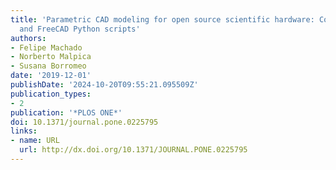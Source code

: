 ```yaml
---
title: 'Parametric CAD modeling for open source scientific hardware: Comparing OpenSCAD
  and FreeCAD Python scripts'
authors:
- Felipe Machado
- Norberto Malpica
- Susana Borromeo
date: '2019-12-01'
publishDate: '2024-10-20T09:55:21.095509Z'
publication_types:
- 2
publication: '*PLOS ONE*'
doi: 10.1371/journal.pone.0225795
links:
- name: URL
  url: http://dx.doi.org/10.1371/JOURNAL.PONE.0225795
---
```

